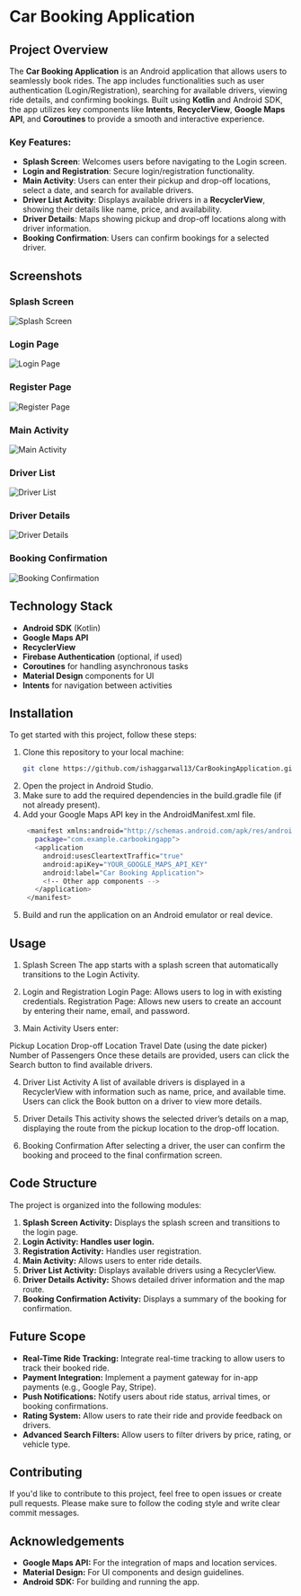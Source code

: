 # Car Booking Application

## Project Overview

The **Car Booking Application** is an Android application that allows users to seamlessly book rides. The app includes functionalities such as user authentication (Login/Registration), searching for available drivers, viewing ride details, and confirming bookings. Built using **Kotlin** and Android SDK, the app utilizes key components like **Intents**, **RecyclerView**, **Google Maps API**, and **Coroutines** to provide a smooth and interactive experience.

### Key Features:
- **Splash Screen**: Welcomes users before navigating to the Login screen.
- **Login and Registration**: Secure login/registration functionality.
- **Main Activity**: Users can enter their pickup and drop-off locations, select a date, and search for available drivers.
- **Driver List Activity**: Displays available drivers in a **RecyclerView**, showing their details like name, price, and availability.
- **Driver Details**: Maps showing pickup and drop-off locations along with driver information.
- **Booking Confirmation**: Users can confirm bookings for a selected driver.

## Screenshots

### Splash Screen
![Splash Screen](Snapshots/splash_screen.png)

### Login Page
![Login Page](Snapshots/Login.png)

### Register Page
![Register Page](Snapshots/Register.png)

### Main Activity
![Main Activity](Snapshots/MainPage.png)

### Driver List
![Driver List](Snapshots/DriverList.png)

### Driver Details
![Driver Details](Snapshots/DriverDetails.png)

### Booking Confirmation
![Booking Confirmation](Snapshots/Booking.png)

## Technology Stack

- **Android SDK** (Kotlin)
- **Google Maps API**
- **RecyclerView**
- **Firebase Authentication** (optional, if used)
- **Coroutines** for handling asynchronous tasks
- **Material Design** components for UI
- **Intents** for navigation between activities

## Installation

To get started with this project, follow these steps:

1. Clone this repository to your local machine:
   ```bash
   git clone https://github.com/ishaggarwal13/CarBookingApplication.git
2. Open the project in Android Studio.
3. Make sure to add the required dependencies in the build.gradle file (if not already present).
4. Add your Google Maps API key in the AndroidManifest.xml file.
   ```bash
    <manifest xmlns:android="http://schemas.android.com/apk/res/android"
      package="com.example.carbookingapp">
      <application
        android:usesCleartextTraffic="true"
        android:apiKey="YOUR_GOOGLE_MAPS_API_KEY"
        android:label="Car Booking Application">
        <!-- Other app components -->
      </application>
    </manifest>
5. Build and run the application on an Android emulator or real device.


## Usage
1. Splash Screen
The app starts with a splash screen that automatically transitions to the Login Activity.

2. Login and Registration
Login Page: Allows users to log in with existing credentials.
Registration Page: Allows new users to create an account by entering their name, email, and password.
3. Main Activity
Users enter:

Pickup Location
Drop-off Location
Travel Date (using the date picker)
Number of Passengers
Once these details are provided, users can click the Search button to find available drivers.

4. Driver List Activity
A list of available drivers is displayed in a RecyclerView with information such as name, price, and available time.
Users can click the Book button on a driver to view more details.
5. Driver Details
This activity shows the selected driver’s details on a map, displaying the route from the pickup location to the drop-off location.

6. Booking Confirmation
After selecting a driver, the user can confirm the booking and proceed to the final confirmation screen.


## Code Structure
The project is organized into the following modules:

1. **Splash Screen Activity:** Displays the splash screen and transitions to the login page.
2. **Login Activity: Handles user login.**
3. **Registration Activity:** Handles user registration.
4. **Main Activity:** Allows users to enter ride details.
5. **Driver List Activity:** Displays available drivers using a RecyclerView.
6. **Driver Details Activity:** Shows detailed driver information and the map route.
7. **Booking Confirmation Activity:** Displays a summary of the booking for confirmation.

## Future Scope

- **Real-Time Ride Tracking:** Integrate real-time tracking to allow users to track their booked ride.
- **Payment Integration:** Implement a payment gateway for in-app payments (e.g., Google Pay, Stripe).
- **Push Notifications:** Notify users about ride status, arrival times, or booking confirmations.
- **Rating System:** Allow users to rate their ride and provide feedback on drivers.
- **Advanced Search Filters:** Allow users to filter drivers by price, rating, or vehicle type.

## Contributing
If you'd like to contribute to this project, feel free to open issues or create pull requests. Please make sure to follow the coding style and write clear commit messages.

## Acknowledgements

- **Google Maps API:** For the integration of maps and location services.
- **Material Design:** For UI components and design guidelines.
- **Android SDK:** For building and running the app.

